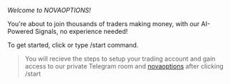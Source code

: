 *Welcome to NOVAOPTIONS\!*

You\'re about to join thousands of traders making money\, with our AI\-Powered Signals\, no experience needed\!

To get started\, click or type \/start command\.

>You will recieve the steps to setup your trading account and gain access to our private Telegram room and [novaoptions](%link%) after clicking \/start
